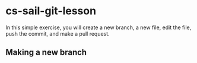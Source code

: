 # cs-sail-git-lesson

In this simple exercise, you will create a new branch, a new file, edit the file, push the commit, and make a pull request.

## Making a new branch
